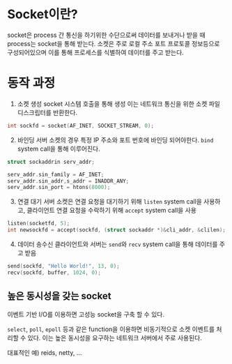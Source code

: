 # Socket이란?

socket은 process 간 통신을 하기위한 수단으로써 데이터를 보내거나 받을 때 process는 socket을 통해 받는다. 소켓은 주로 로컬 주소 포트 프로토콜 정보등으로
구성되어있으며 이를 통해 프로세스를 식별하여 데이터를 주고 받는다. 

# 동작 과정

1. 소켓 생성
socket 시스템 호출을 통해 생성 이는 네트워크 통신을 위한 소켓 파일 디스크립터를 반환한다.

```c
int sockfd = socket(AF_INET, SOCKET_STREAM, 0);
```

2. 바인딩
서버 소켓의 경우 특정 IP 주소와 포트 번호에 바인딩 되어야한다. `bind` system call을 통해 이루어진다.

```c
struct sockaddrin serv_addr;

serv_addr.sin_family = AF_INET;
serv_addr.sin_addr,s_addr = INADDR_ANY;
serv_addr.sin_port = htons(8000);
```

3. 연결 대기
서버 소켓은 연결 요청을 대기하기 위해 `listen` system call을 사용하고, 클라이언트 연결 요청을 수락하기 위해 `accept` system call을 사용

```c
listen(socketfd, 5);
int newsockfd = accept(sockfd, (struct sockaddr *)&cli_addr, &clilen);
```

4. 데이터 송수신
클라이언트와 서버는 `send`와 `recv` system call을 통해 데이터를 주고 받음

```c
send(sockfd, "Hello World!", 13, 0);
recv(sockfd, buffer, 1024, 0);
```

## 높은 동시성을 갖는 socket 

이벤트 기반 I/O를 이용하면 고성능 socket을 구축 할 수 있다. 

`select`, `poll`, `epoll` 등과 같은 function을 이용하면 비동기적으로 소켓 이벤트를 처리할 수 있다. 이는 높은 동시성을 요구하는 네트워크 서버에서
주로 사용된다. 

대표적인 예) reids, netty, ...



